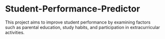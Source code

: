 # Student-Performance-Predictor
This project aims to improve student performance by examining factors such as parental education, study habits, and participation in extracurricular activities. 
